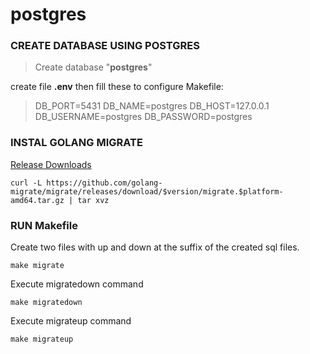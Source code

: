 # postgres
### CREATE DATABASE USING POSTGRES
> Create database "**postgres**"

create file **.env** then fill these to configure Makefile:
>DB_PORT=5431
DB_NAME=postgres
DB_HOST=127.0.0.1
DB_USERNAME=postgres
DB_PASSWORD=postgres


### INSTAL GOLANG MIGRATE
[Release Downloads](https://github.com/golang-migrate/migrate/releases)
```shell
curl -L https://github.com/golang-migrate/migrate/releases/download/$version/migrate.$platform-amd64.tar.gz | tar xvz
```

### RUN Makefile
Create two files with up and down at the suffix of the created sql files.
```shell
make migrate
```
Execute migratedown command
```shell
make migratedown
```
Execute migrateup command
```shell
make migrateup
```

